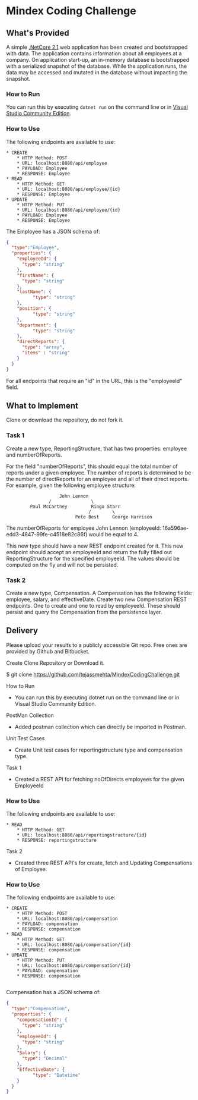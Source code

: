 # Mindex Coding Challenge
## What's Provided
A simple [.NetCore 2.1](https://dotnet.microsoft.com/download/dotnet-core/2.1) web application has been created and bootstrapped 
with data. The application contains information about all employees at a company. On application start-up, an in-memory 
database is bootstrapped with a serialized snapshot of the database. While the application runs, the data may be
accessed and mutated in the database without impacting the snapshot.

### How to Run
You can run this by executing `dotnet run` on the command line or in [Visual Studio Community Edition](https://www.visualstudio.com/downloads/).


### How to Use
The following endpoints are available to use:
```
* CREATE
    * HTTP Method: POST 
    * URL: localhost:8080/api/employee
    * PAYLOAD: Employee
    * RESPONSE: Employee
* READ
    * HTTP Method: GET 
    * URL: localhost:8080/api/employee/{id}
    * RESPONSE: Employee
* UPDATE
    * HTTP Method: PUT 
    * URL: localhost:8080/api/employee/{id}
    * PAYLOAD: Employee
    * RESPONSE: Employee
```
The Employee has a JSON schema of:
```json
{
  "type":"Employee",
  "properties": {
    "employeeId": {
      "type": "string"
    },
    "firstName": {
      "type": "string"
    },
    "lastName": {
          "type": "string"
    },
    "position": {
          "type": "string"
    },
    "department": {
          "type": "string"
    },
    "directReports": {
      "type": "array",
      "items" : "string"
    }
  }
}
```
For all endpoints that require an "id" in the URL, this is the "employeeId" field.

## What to Implement
Clone or download the repository, do not fork it.

### Task 1
Create a new type, ReportingStructure, that has two properties: employee and numberOfReports.

For the field "numberOfReports", this should equal the total number of reports under a given employee. The number of 
reports is determined to be the number of directReports for an employee and all of their direct reports. For example, 
given the following employee structure:
```
                    John Lennon
                /               \
         Paul McCartney         Ringo Starr
                               /        \
                          Pete Best     George Harrison
```
The numberOfReports for employee John Lennon (employeeId: 16a596ae-edd3-4847-99fe-c4518e82c86f) would be equal to 4. 

This new type should have a new REST endpoint created for it. This new endpoint should accept an employeeId and return 
the fully filled out ReportingStructure for the specified employeeId. The values should be computed on the fly and will 
not be persisted.

### Task 2
Create a new type, Compensation. A Compensation has the following fields: employee, salary, and effectiveDate. Create 
two new Compensation REST endpoints. One to create and one to read by employeeId. These should persist and query the 
Compensation from the persistence layer.

## Delivery
Please upload your results to a publicly accessible Git repo. Free ones are provided by Github and Bitbucket.

Create Clone Repository or Download it.

$ git clone https://github.com/tejassmehta/MindexCodingChallenge.git

How to Run
- You can run this by executing dotnet run on the command line or in Visual Studio Community Edition.

PostMan Collection
- Added postman collection which can directly be imported in Postman.

Unit Test Cases
- Create Unit test cases for reportingstructure type and compensation type.

Task 1
- Created a REST API for fetching noOfDirects employees for the given EmployeeId

### How to Use
The following endpoints are available to use:
```
* READ
    * HTTP Method: GET 
    * URL: localhost:8080/api/reportingstructure/{id}
    * RESPONSE: reportingstructure
```

Task 2
- Created three REST API's for create, fetch and Updating Compensations of Employee.

### How to Use
The following endpoints are available to use:
```
* CREATE
    * HTTP Method: POST 
    * URL: localhost:8080/api/compensation
    * PAYLOAD: compensation
    * RESPONSE: compensation
* READ
    * HTTP Method: GET 
    * URL: localhost:8080/api/compensation/{id}
    * RESPONSE: compensation
* UPDATE
    * HTTP Method: PUT 
    * URL: localhost:8080/api/compensation/{id}
    * PAYLOAD: compensation
    * RESPONSE: compensation
    
```

Compensation has a JSON schema of:
```json
{
  "type":"Compensation",
  "properties": {
    "compensationId": {
      "type": "string"
    },
    "employeeId": {
      "type": "string"
    },
    "Salary": {
      "type": "Decimal"
    },
    "EffectiveDate": {
          "type": "Datetime"
    }
  }
}
```

